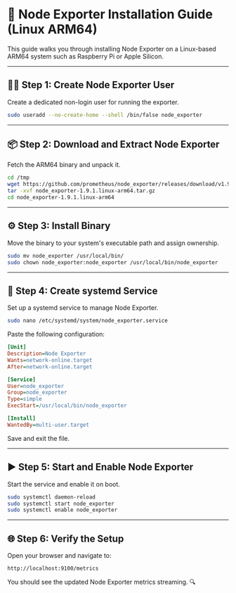 # 🚀 Node Exporter Installation Guide (Linux ARM64)

This guide walks you through installing Node Exporter on a Linux-based ARM64 system such as Raspberry Pi or Apple Silicon.

---

## 🧑‍💻 Step 1: Create Node Exporter User

Create a dedicated non-login user for running the exporter.

```bash
sudo useradd --no-create-home --shell /bin/false node_exporter
```

---

## 📦 Step 2: Download and Extract Node Exporter

Fetch the ARM64 binary and unpack it.

```bash
cd /tmp
wget https://github.com/prometheus/node_exporter/releases/download/v1.9.1/node_exporter-1.9.1.linux-arm64.tar.gz
tar -xvf node_exporter-1.9.1.linux-arm64.tar.gz
cd node_exporter-1.9.1.linux-arm64
```

---

## ⚙️ Step 3: Install Binary

Move the binary to your system's executable path and assign ownership.

```bash
sudo mv node_exporter /usr/local/bin/
sudo chown node_exporter:node_exporter /usr/local/bin/node_exporter
```

---

## 🧾 Step 4: Create systemd Service

Set up a systemd service to manage Node Exporter.

```bash
sudo nano /etc/systemd/system/node_exporter.service
```

Paste the following configuration:

```ini
[Unit]
Description=Node Exporter
Wants=network-online.target
After=network-online.target

[Service]
User=node_exporter
Group=node_exporter
Type=simple
ExecStart=/usr/local/bin/node_exporter

[Install]
WantedBy=multi-user.target
```

Save and exit the file.

---

## ▶️ Step 5: Start and Enable Node Exporter

Start the service and enable it on boot.

```bash
sudo systemctl daemon-reload
sudo systemctl start node_exporter
sudo systemctl enable node_exporter
```

---

## 🌐 Step 6: Verify the Setup

Open your browser and navigate to:

```
http://localhost:9100/metrics
```

You should see the updated Node Exporter metrics streaming. 🔍
